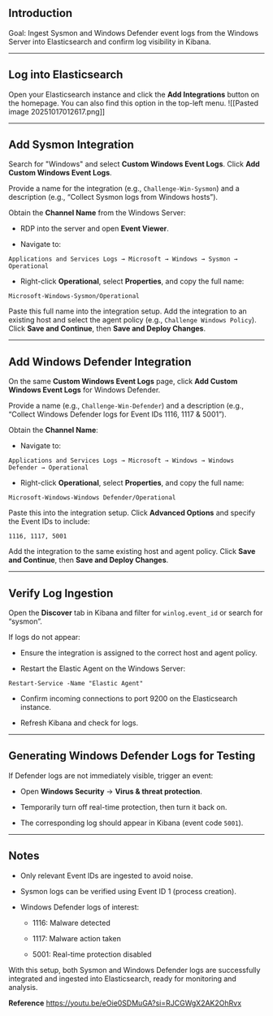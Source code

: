 
## Introduction

Goal: Ingest Sysmon and Windows Defender event logs from the Windows Server into Elasticsearch and confirm log visibility in Kibana.

---

## Log into Elasticsearch

Open your Elasticsearch instance and click the **Add Integrations** button on the homepage. You can also find this option in the top-left menu.
![[Pasted image 20251017012617.png]]

---

## Add Sysmon Integration

Search for "Windows" and select **Custom Windows Event Logs**. Click **Add Custom Windows Event Logs**.

Provide a name for the integration (e.g., `Challenge-Win-Sysmon`) and a description (e.g., “Collect Sysmon logs from Windows hosts”).

Obtain the **Channel Name** from the Windows Server:

- RDP into the server and open **Event Viewer**.
    
- Navigate to:
    

`Applications and Services Logs → Microsoft → Windows → Sysmon → Operational`

- Right-click **Operational**, select **Properties**, and copy the full name:
    

`Microsoft-Windows-Sysmon/Operational`

Paste this full name into the integration setup. Add the integration to an existing host and select the agent policy (e.g., `Challenge Windows Policy`). Click **Save and Continue**, then **Save and Deploy Changes**.

---

## Add Windows Defender Integration

On the same **Custom Windows Event Logs** page, click **Add Custom Windows Event Logs** for Windows Defender.

Provide a name (e.g., `Challenge-Win-Defender`) and a description (e.g., “Collect Windows Defender logs for Event IDs 1116, 1117 & 5001”).

Obtain the **Channel Name**:

- Navigate to:
    

`Applications and Services Logs → Microsoft → Windows → Windows Defender → Operational`

- Right-click **Operational**, select **Properties**, and copy the full name:
    

`Microsoft-Windows-Windows Defender/Operational`

Paste this into the integration setup. Click **Advanced Options** and specify the Event IDs to include:

`1116, 1117, 5001`

Add the integration to the same existing host and agent policy. Click **Save and Continue**, then **Save and Deploy Changes**.

---

## Verify Log Ingestion

Open the **Discover** tab in Kibana and filter for `winlog.event_id` or search for “sysmon”.

If logs do not appear:

- Ensure the integration is assigned to the correct host and agent policy.
    
- Restart the Elastic Agent on the Windows Server:
    

`Restart-Service -Name "Elastic Agent"`

- Confirm incoming connections to port 9200 on the Elasticsearch instance.
    
- Refresh Kibana and check for logs.
    

---

## Generating Windows Defender Logs for Testing

If Defender logs are not immediately visible, trigger an event:

- Open **Windows Security** → **Virus & threat protection**.
    
- Temporarily turn off real-time protection, then turn it back on.
    
- The corresponding log should appear in Kibana (event code `5001`).
    

---

## Notes

- Only relevant Event IDs are ingested to avoid noise.
    
- Sysmon logs can be verified using Event ID 1 (process creation).
    
- Windows Defender logs of interest:
    
    - 1116: Malware detected
        
    - 1117: Malware action taken
        
    - 5001: Real-time protection disabled
        

With this setup, both Sysmon and Windows Defender logs are successfully integrated and ingested into Elasticsearch, ready for monitoring and analysis.

**Reference**
https://youtu.be/eOie0SDMuGA?si=RJCGWgX2AK2OhRvx